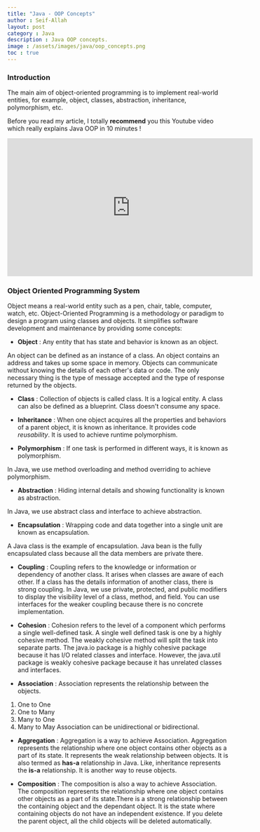 ```yaml
---
title: "Java - OOP Concepts"
author : Seif-Allah
layout: post
category : Java
description : Java OOP concepts.
image : /assets/images/java/oop_concepts.png
toc : true 
---
```


### Introduction 
The main aim of object-oriented programming is to implement real-world entities, for example, object, classes, abstraction, inheritance, polymorphism, etc. 

Before you read my article, I totally **recommend** you this Youtube video which really explains Java OOP in 10 minutes ! 
<p align='center'>
<iframe width="560" height="315" src="https://www.youtube.com/embed/CWYv7xlKydw" frameborder="0" allow="accelerometer; autoplay; clipboard-write; encrypted-media; gyroscope; picture-in-picture"></iframe>
</p>


### Object Oriented Programming System
Object means a real-world entity such as a pen, chair, table, computer, watch, etc. 
Object-Oriented Programming is a methodology or paradigm to design a program using classes and objects. It simplifies software development and maintenance by providing some concepts:

- **Object** : Any entity that has state and behavior is known as an object.

An object can be defined as an instance of a class. 
An object contains an address and takes up some space in memory. Objects can communicate without knowing the details of each other's data or code. 
The only necessary thing is the type of message accepted and the type of response returned by the objects.

- **Class** : Collection of objects is called class. It is a logical entity. 
A class can also be defined as a blueprint. 
Class doesn't consume any space. 

- **Inheritance** : When one object acquires all the properties and behaviors of a parent object, it is known as inheritance. It provides code *reusability*. 
It is used to achieve runtime polymorphism. 

- **Polymorphism** : If one task is performed in different ways, it is known as polymorphism.

In Java, we use method overloading and method overriding to achieve polymorphism.

- **Abstraction** : Hiding internal details and showing functionality is known as abstraction. 

In Java, we use abstract class and interface to achieve abstraction. 

- **Encapsulation** : Wrapping code and data together into a single unit are known as encapsulation. 

A Java class is the example of encapsulation. Java bean is the fully encapsulated class because all the data members are private there. 

- **Coupling** : Coupling refers to the knowledge or information or dependency of another class. It arises when classes are aware of each other. If a class has the details information of another class, there is strong coupling. In Java, we use private, protected, and public modifiers to display the visibility level of a class, method, and field. You can use interfaces for the weaker coupling because there is no concrete implementation.

- **Cohesion** : Cohesion refers to the level of a component which performs a single well-defined task. A single well defined task is one by a highly cohesive method. The weakly cohesive method will split the task into separate parts. The java.io package is a highly cohesive package because it has I/O related classes and interface. However, the java.util package is weakly cohesive package because it has unrelated classes and interfaces.

- **Association** : Association represents the relationship between the objects. 
 1. One to One
 2. One to Many
 3. Many to One
 4. Many to May
 Association can be unidirectional or bidirectional.



- **Aggregation** : Aggregation is a way to achieve Association. Aggregation represents the relationship where one object contains other objects as a part of its state. It represents the weak relationship between objects. It is also termed as **has-a** relationship in Java. Like, inheritance represents the **is-a** relationship. It is another way to reuse objects.

- **Composition** : The composition is also a way to achieve Association. The composition represents the relationship where one object contains other objects as a part of its state.There is a strong relationship between the containing object and the dependant object. It is the state where containing objects do not have an independent existence. If you delete the parent object, all the child objects will be deleted automatically.

